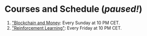 # Courses and Schedule (*paused!*)

1. ["Blockchain and Money](courses/blockchain-and-money/overview): Every Sunday at 10 PM CET.
2. ["Reinforcement Learning"](courses/reinforcement-learning/overview): Every Friday at 10 PM CET.
